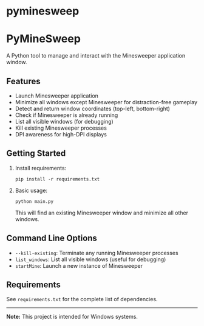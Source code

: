 # pyminesweep

# PyMineSweep

A Python tool to manage and interact with the Minesweeper application window.

## Features
- Launch Minesweeper application
- Minimize all windows except Minesweeper for distraction-free gameplay
- Detect and return window coordinates (top-left, bottom-right)
- Check if Minesweeper is already running
- List all visible windows (for debugging)
- Kill existing Minesweeper processes
- DPI awareness for high-DPI displays

## Getting Started

1. Install requirements:
   ```
   pip install -r requirements.txt
   ```

2. Basic usage:
   ```
   python main.py
   ```
   This will find an existing Minesweeper window and minimize all other windows.

## Command Line Options

- `--kill-existing`: Terminate any running Minesweeper processes
- `list_windows`: List all visible windows (useful for debugging)
- `startMine`: Launch a new instance of Minesweeper

## Requirements
See `requirements.txt` for the complete list of dependencies.

---

**Note:** This project is intended for Windows systems.
